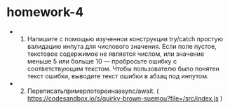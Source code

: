 ﻿# homework-4

- 1. Напишите с помощью изученнои конструкции try/catch простую валидацию инпута для числового значения.
   Если поле пустое, текстовое содержимое не является числом, или значение меньше 5 или больше 10 — пробросьте ошибку с соответствующим текстом.
   Чтобы пользователю было понятен текст ошибки, выводите текст ошибки в абзац под инпутом.
- 2. Переписатьпримерлотереинаasync/await. ( https://codesandbox.io/s/quirky-brown-suemou?file=/src/index.js )
